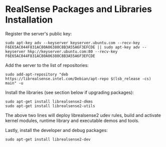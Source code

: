 # RealSense Packages and Libraries Installation

Register the server's public key:

```shell
sudo apt-key adv --keyserver keyserver.ubuntu.com --recv-key F6E65AC044F831AC80A06380C8B3A55A6F3EFCDE || sudo apt-key adv --keyserver hkp://keyserver.ubuntu.com:80 --recv-key F6E65AC044F831AC80A06380C8B3A55A6F3EFCDE
```

Add the server to the list of repositories:

```shell
sudo add-apt-repository "deb https://librealsense.intel.com/Debian/apt-repo $(lsb_release -cs) main" -u
```

Install the libraries (see section below if upgrading packages):

```shell
sudo apt-get install librealsense2-dkms
sudo apt-get install librealsense2-utils
```

The above two lines will deploy librealsense2 udev rules, build and activate kernel modules, runtime library and executable demos and tools.

Lastly, install the developer and debug packages:

```shell
sudo apt-get install librealsense2-dev
```